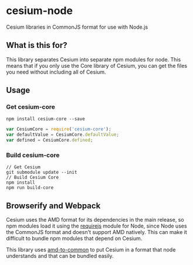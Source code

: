 # cesium-node
Cesium libraries in CommonJS format for use with Node.js

## What is this for?
This library separates Cesium into separate npm modules for node. This
means that if you only use the Core library of Cesium, you can get the files
you need without including all of Cesium.

## Usage
### Get cesium-core
```
npm install cesium-core --save
```

```javascript
var CesiumCore = require('cesium-core');
var defaultValue = CesiumCore.defaultValue;
var defined = CesiumCore.defined;
```

### Build cesium-core
```
// Get Cesium
git submodule update --init
// Build Cesium Core
npm install
npm run build-core
```

## Browserify and Webpack

Cesium uses the AMD format for its dependencies in the main release, so
npm modules load it using the
[requirejs](https://www.npmjs.com/package/requirejs)
module for Node, since Node uses the CommonJS format and doesn't support AMD natively.
This can make it difficult to bundle npm modules that depend on Cesium.

This library uses
[amd-to-common](https://github.com/Willyham/amd-to-common)
to put Cesium in a format that node understands and that can be bundled easily.
